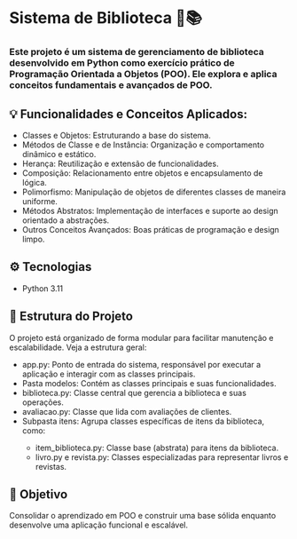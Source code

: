 <h1>Sistema de Biblioteca 🏫📚</h1>

<h3>Este projeto é um sistema de gerenciamento de biblioteca desenvolvido em Python como exercício prático de Programação Orientada a Objetos (POO). Ele explora e aplica conceitos fundamentais e avançados de POO.</h3>
<h2>💡 Funcionalidades e Conceitos Aplicados: </h2>
<ul>
<li>Classes e Objetos: Estruturando a base do sistema.</li>

<li>Métodos de Classe e de Instância: Organização e comportamento dinâmico e estático.</li>

<li>Herança: Reutilização e extensão de funcionalidades.</li>

<li>Composição: Relacionamento entre objetos e encapsulamento de lógica.</li>

<li>Polimorfismo: Manipulação de objetos de diferentes classes de maneira uniforme.</li>

<li>Métodos Abstratos: Implementação de interfaces e suporte ao design orientado a abstrações.</li>

<li>Outros Conceitos Avançados: Boas práticas de programação e design limpo.</li>
</ul>

<h2>⚙️ Tecnologias </h2>
<ul>
  <li>Python 3.11</li>
</ul>

<h2>📁 Estrutura do Projeto</h2>
O projeto está organizado de forma modular para facilitar manutenção e escalabilidade. Veja a estrutura geral:
<ul>
  <li>app.py: Ponto de entrada do sistema, responsável por executar a aplicação e interagir com as classes principais.</li>

  <li>Pasta modelos: Contém as classes principais e suas funcionalidades.</li>

  <li>biblioteca.py: Classe central que gerencia a biblioteca e suas operações.</li>

  <li>avaliacao.py: Classe que lida com avaliações de clientes.</li>

  <li>Subpasta itens: Agrupa classes específicas de itens da biblioteca, como:</li>
  <ul>
    <li>item_biblioteca.py: Classe base (abstrata) para itens da biblioteca.</li>
    <li>livro.py e revista.py: Classes especializadas para representar livros e revistas.</li>
  </ul>
</ul>

<h2>🚀 Objetivo</h2>
Consolidar o aprendizado em POO e construir uma base sólida enquanto desenvolve uma aplicação funcional e escalável.
